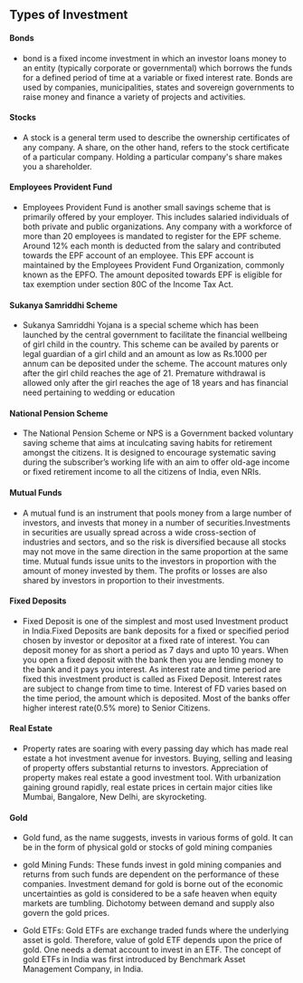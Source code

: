 
## Types of Investment

#### Bonds
           
           
 * bond is a fixed income investment in which an investor loans money to an entity (typically corporate or governmental) which borrows the funds for a defined period of time at a variable or fixed interest rate. Bonds are used by companies, municipalities, states and sovereign governments to raise money and finance a variety of projects and activities.

#### Stocks
* A stock is a general term used to describe the ownership certificates of any company. A share, on the other hand, refers to the stock certificate of a particular company. Holding a particular company's share makes you a shareholder.
#### Employees Provident Fund
   * Employees Provident Fund is another small savings scheme that is primarily offered by your employer. This includes salaried individuals of both private and public organizations. Any company with a workforce of more than 20 employees is mandated to register for the EPF scheme. Around 12% each month is deducted from the salary and contributed towards the EPF account of an employee. This EPF account is maintained by the Employees Provident Fund Organization, commonly known as the EPFO. The amount deposited towards EPF is eligible for tax exemption under section 80C of the Income Tax Act.
   #### Sukanya Samriddhi Scheme
* Sukanya Samriddhi Yojana is a special scheme which has been launched by the central government to facilitate the financial wellbeing of girl child in the country. This scheme can be availed by parents or legal guardian of a girl child and an amount as low as Rs.1000 per annum can be deposited under the scheme. The account matures only after the girl child reaches the age of 21. Premature withdrawal is allowed only after the girl reaches the age of 18 years and has financial need pertaining to wedding or education

####  National Pension Scheme
* The National Pension Scheme or NPS is a Government backed voluntary saving scheme that aims at inculcating saving habits for retirement amongst the citizens. It is designed to encourage systematic saving during the subscriber’s working life with an aim to offer old-age income or fixed retirement income to all the citizens of India, even NRIs.
####  Mutual Funds  
* A mutual fund is an instrument that pools money from a large number of investors, and invests that money in a number of securities.Investments in securities are usually spread across a wide cross-section of industries and sectors, and so the risk is diversified because all stocks may not move in the same direction in the same proportion at the same time. Mutual funds issue units to the investors in proportion with the amount of money invested by them. The profits or losses are also shared by investors in proportion to their investments.
#### Fixed Deposits
* Fixed Deposit is one of the simplest and most used Investment product in India.Fixed Deposits are bank deposits for a fixed or specified period chosen by investor or depositor at a fixed rate of interest. You can deposit money for as short a period as 7 days and upto 10 years. When you open a fixed deposit with the bank then you are lending money to the bank and it pays you interest. As interest rate and time period are fixed this investment product is called as Fixed Deposit. Interest rates are subject to change from time to time. Interest of FD varies based on the time period, the amount which is deposited. Most of the banks offer higher interest rate(0.5% more) to Senior Citizens.   
#### Real Estate
* Property rates are soaring with every passing day which has made real estate a hot investment avenue for investors. Buying, selling and leasing of property offers substantial returns to investors. Appreciation of property makes real estate a good investment tool. With urbanization gaining ground rapidly, real estate prices in certain major cities like Mumbai, Bangalore, New Delhi, are skyrocketing. 
#### Gold
* Gold fund, as the name suggests, invests in various forms of gold. It can be in the form of physical gold or stocks of gold mining companies

* gold Mining Funds: These funds invest in gold mining companies and returns from such funds are dependent on the performance of these companies. Investment demand for gold is borne out of the economic uncertainties as gold is considered to be a safe heaven when equity markets are tumbling. Dichotomy between demand and supply also govern the gold prices.

* Gold ETFs: Gold ETFs are exchange traded funds where the underlying asset is gold. Therefore, value of gold ETF depends upon the price of gold. One needs a demat account to invest in an ETF. The concept of gold ETFs in India was first introduced by Benchmark Asset Management Company, in India.
